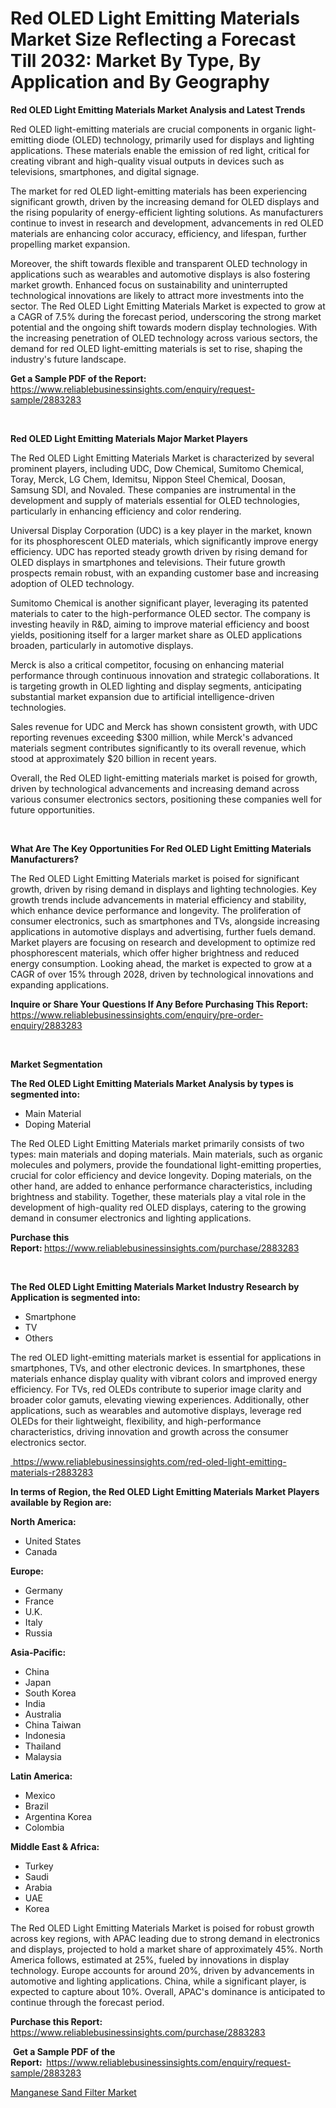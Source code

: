 <p><h1>Red OLED Light Emitting Materials Market Size Reflecting a Forecast Till 2032: Market By Type, By Application and By Geography</h1></p><p><strong>Red OLED Light Emitting Materials Market Analysis and Latest Trends</strong></p>
<p><p>Red OLED light-emitting materials are crucial components in organic light-emitting diode (OLED) technology, primarily used for displays and lighting applications. These materials enable the emission of red light, critical for creating vibrant and high-quality visual outputs in devices such as televisions, smartphones, and digital signage. </p><p>The market for red OLED light-emitting materials has been experiencing significant growth, driven by the increasing demand for OLED displays and the rising popularity of energy-efficient lighting solutions. As manufacturers continue to invest in research and development, advancements in red OLED materials are enhancing color accuracy, efficiency, and lifespan, further propelling market expansion.</p><p>Moreover, the shift towards flexible and transparent OLED technology in applications such as wearables and automotive displays is also fostering market growth. Enhanced focus on sustainability and uninterrupted technological innovations are likely to attract more investments into the sector. The Red OLED Light Emitting Materials Market is expected to grow at a CAGR of 7.5% during the forecast period, underscoring the strong market potential and the ongoing shift towards modern display technologies. With the increasing penetration of OLED technology across various sectors, the demand for red OLED light-emitting materials is set to rise, shaping the industry's future landscape.</p></p>
<p><strong>Get a Sample PDF of the Report:&nbsp;</strong> <a href="https://www.reliablebusinessinsights.com/enquiry/request-sample/2883283?utm_campaign=2440&utm_medium=2&utm_source=Github&utm_content=ia&utm_term=13032025&utm_id=red-oled-light-emitting-materials">https://www.reliablebusinessinsights.com/enquiry/request-sample/2883283</a></p>
<p>&nbsp;</p>
<p><strong>Red OLED Light Emitting Materials Major Market Players</strong></p>
<p><p>The Red OLED Light Emitting Materials Market is characterized by several prominent players, including UDC, Dow Chemical, Sumitomo Chemical, Toray, Merck, LG Chem, Idemitsu, Nippon Steel Chemical, Doosan, Samsung SDI, and Novaled. These companies are instrumental in the development and supply of materials essential for OLED technologies, particularly in enhancing efficiency and color rendering.</p><p>Universal Display Corporation (UDC) is a key player in the market, known for its phosphorescent OLED materials, which significantly improve energy efficiency. UDC has reported steady growth driven by rising demand for OLED displays in smartphones and televisions. Their future growth prospects remain robust, with an expanding customer base and increasing adoption of OLED technology.</p><p>Sumitomo Chemical is another significant player, leveraging its patented materials to cater to the high-performance OLED sector. The company is investing heavily in R&D, aiming to improve material efficiency and boost yields, positioning itself for a larger market share as OLED applications broaden, particularly in automotive displays.</p><p>Merck is also a critical competitor, focusing on enhancing material performance through continuous innovation and strategic collaborations. It is targeting growth in OLED lighting and display segments, anticipating substantial market expansion due to artificial intelligence-driven technologies.</p><p>Sales revenue for UDC and Merck has shown consistent growth, with UDC reporting revenues exceeding $300 million, while Merck's advanced materials segment contributes significantly to its overall revenue, which stood at approximately $20 billion in recent years. </p><p>Overall, the Red OLED light-emitting materials market is poised for growth, driven by technological advancements and increasing demand across various consumer electronics sectors, positioning these companies well for future opportunities.</p></p>
<p>&nbsp;</p>
<p><strong>What Are The Key Opportunities For Red OLED Light Emitting Materials Manufacturers?</strong></p>
<p><p>The Red OLED Light Emitting Materials market is poised for significant growth, driven by rising demand in displays and lighting technologies. Key growth trends include advancements in material efficiency and stability, which enhance device performance and longevity. The proliferation of consumer electronics, such as smartphones and TVs, alongside increasing applications in automotive displays and advertising, further fuels demand. Market players are focusing on research and development to optimize red phosphorescent materials, which offer higher brightness and reduced energy consumption. Looking ahead, the market is expected to grow at a CAGR of over 15% through 2028, driven by technological innovations and expanding applications.</p></p>
<p><strong>Inquire or Share Your Questions If Any Before Purchasing This Report:</strong> <a href="https://www.reliablebusinessinsights.com/enquiry/pre-order-enquiry/2883283?utm_campaign=2440&utm_medium=2&utm_source=Github&utm_content=ia&utm_term=13032025&utm_id=red-oled-light-emitting-materials">https://www.reliablebusinessinsights.com/enquiry/pre-order-enquiry/2883283</a></p>
<p>&nbsp;</p>
<p><strong>Market Segmentation</strong></p>
<p><strong>The Red OLED Light Emitting Materials Market Analysis by types is segmented into:</strong></p>
<p><ul><li>Main Material</li><li>Doping Material</li></ul></p>
<p><p>The Red OLED Light Emitting Materials market primarily consists of two types: main materials and doping materials. Main materials, such as organic molecules and polymers, provide the foundational light-emitting properties, crucial for color efficiency and device longevity. Doping materials, on the other hand, are added to enhance performance characteristics, including brightness and stability. Together, these materials play a vital role in the development of high-quality red OLED displays, catering to the growing demand in consumer electronics and lighting applications.</p></p>
<p><strong>Purchase this Report:&nbsp;</strong><a href="https://www.reliablebusinessinsights.com/purchase/2883283?utm_campaign=2440&utm_medium=2&utm_source=Github&utm_content=ia&utm_term=13032025&utm_id=red-oled-light-emitting-materials">https://www.reliablebusinessinsights.com/purchase/2883283</a></p>
<p>&nbsp;</p>
<p><strong>The Red OLED Light Emitting Materials Market Industry Research by Application is segmented into:</strong></p>
<p><ul><li>Smartphone</li><li>TV</li><li>Others</li></ul></p>
<p><p>The red OLED light-emitting materials market is essential for applications in smartphones, TVs, and other electronic devices. In smartphones, these materials enhance display quality with vibrant colors and improved energy efficiency. For TVs, red OLEDs contribute to superior image clarity and broader color gamuts, elevating viewing experiences. Additionally, other applications, such as wearables and automotive displays, leverage red OLEDs for their lightweight, flexibility, and high-performance characteristics, driving innovation and growth across the consumer electronics sector.</p></p>
<p><a href="https://www.reliablebusinessinsights.com/red-oled-light-emitting-materials-r2883283?utm_campaign=2440&utm_medium=2&utm_source=Github&utm_content=ia&utm_term=13032025&utm_id=red-oled-light-emitting-materials">&nbsp;https://www.reliablebusinessinsights.com/red-oled-light-emitting-materials-r2883283</a></p>
<p><strong>In terms of Region, the Red OLED Light Emitting Materials Market Players available by Region are:</strong></p>
<p>
    <p> <strong> North America: </strong>
        <ul>
            <li>United States</li>
            <li>Canada</li>
        </ul>
        </p> 
    <p> <strong> Europe: </strong>
        <ul>
            <li>Germany</li>
            <li>France</li>
            <li>U.K.</li>
            <li>Italy</li>
            <li>Russia</li>
        </ul>
        </p> 
    <p> <strong> Asia-Pacific: </strong>
        <ul>
            <li>China</li>
            <li>Japan</li>
            <li>South Korea</li>
            <li>India</li>
            <li>Australia</li>
            <li>China Taiwan</li>
            <li>Indonesia</li>
            <li>Thailand</li>
            <li>Malaysia</li>
        </ul>
        </p> 
    <p> <strong> Latin America: </strong>
        <ul>
            <li>Mexico</li>
            <li>Brazil</li>
            <li>Argentina Korea</li>
            <li>Colombia</li>
        </ul>
        </p> 
    <p> <strong> Middle East & Africa: </strong>
        <ul>
            <li>Turkey</li>
            <li>Saudi</li>
            <li>Arabia</li>
            <li>UAE</li>
            <li>Korea</li>
        </ul>
    </p>
    </p>
<p><p>The Red OLED Light Emitting Materials Market is poised for robust growth across key regions, with APAC leading due to strong demand in electronics and displays, projected to hold a market share of approximately 45%. North America follows, estimated at 25%, fueled by innovations in display technology. Europe accounts for around 20%, driven by advancements in automotive and lighting applications. China, while a significant player, is expected to capture about 10%. Overall, APAC's dominance is anticipated to continue through the forecast period.</p></p>
<p><strong>Purchase this Report: </strong><a href="https://www.reliablebusinessinsights.com/purchase/2883283?utm_campaign=2440&utm_medium=2&utm_source=Github&utm_content=ia&utm_term=13032025&utm_id=red-oled-light-emitting-materials">https://www.reliablebusinessinsights.com/purchase/2883283</a></p>
<p>&nbsp;<strong>Get a Sample PDF of the Report:&nbsp;&nbsp;</strong><a href="https://www.reliablebusinessinsights.com/enquiry/request-sample/2883283?utm_campaign=2440&utm_medium=2&utm_source=Github&utm_content=ia&utm_term=13032025&utm_id=red-oled-light-emitting-materials">https://www.reliablebusinessinsights.com/enquiry/request-sample/2883283</a></p>
<p><strong></strong></p>
<p><p><a href="https://github.com/hillsmyung726/Market-Research-Report-List-1/blob/main/manganese-sand-filter-market.md?utm_campaign=2440&utm_medium=2&utm_source=Github&utm_content=ia&utm_term=13032025&utm_id=red-oled-light-emitting-materials">Manganese Sand Filter Market</a></p></p>